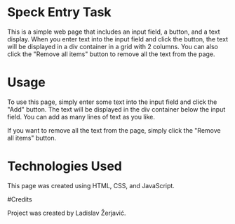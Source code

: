 # Speck Entry Task

This is a simple web page that includes an input field, a button, and a text display. When you enter text into the input field and click the button, the text will be displayed in a div container in a grid with 2 columns. You can also click the "Remove all items" button to remove all the text from the page.

# Usage

To use this page, simply enter some text into the input field and click the "Add" button. The text will be displayed in the div container below the input field. You can add as many lines of text as you like.

If you want to remove all the text from the page, simply click the "Remove all items" button.

# Technologies Used

This page was created using HTML, CSS, and JavaScript.

#Credits

Project was created by Ladislav Žerjavić.
